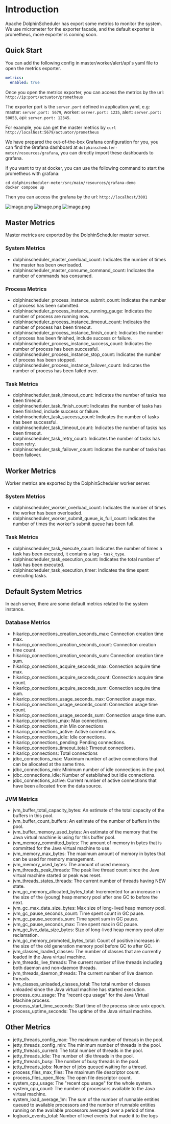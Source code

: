 # Introduction

Apache DolphinScheduler has export some metrics to monitor the system. We use micrometer for the exporter facade, and
the default exporter is prometheus, more exporter is coming soon.

## Quick Start

You can add the following config in master/worker/alert/api's yaml file to open the metrics exporter.

```yaml
metrics:
  enabled: true
```

Once you open the metrics exporter, you can access the metrics by the url: `http://ip:port/actuator/prometheus`

The exporter port is the `server.port` defined in application.yaml, e.g: master: `server.port: 5679`, worker: `server.port: 1235`, alert: `server.port: 50053`, api: `server.port: 12345`.

For example, you can get the master metrics by `curl http://localhost:5679/actuator/prometheus`

We have prepared the out-of-the-box Grafana configuration for you, you can find the Grafana dashboard
at `dolphinscheduler-meter/resources/grafana`, you can directly import these dashboards to grafana.

If you want to try at docker, you can use the following command to start the prometheus with grafana:

```shell
cd dolphinscheduler-meter/src/main/resources/grafana-demo
docker compose up
```

Then you can access the grafana by the url: `http://localhost/3001`

![image.png](../../../../img/metrics/metrics-master.jpg)
![image.png](../../../../img/metrics/metrics-worker.jpg)
![image.png](../../../../img/metrics/metrics-datasource.jpg)

## Master Metrics

Master metrics are exported by the DolphinScheduler master server.

### System Metrics

* dolphinscheduler_master_overload_count: Indicates the number of times the master has been overloaded.
* dolphinscheduler_master_consume_command_count: Indicates the number of commands has consumed.

### Process Metrics

* dolphinscheduler_process_instance_submit_count: Indicates the number of process has been submitted.
* dolphinscheduler_process_instance_running_gauge: Indicates the number of process are running now.
* dolphinscheduler_process_instance_timeout_count: Indicates the number of process has been timeout.
* dolphinscheduler_process_instance_finish_count: Indicates the number of process has been finished, include success or
  failure.
* dolphinscheduler_process_instance_success_count: Indicates the number of process has been successful.
* dolphinscheduler_process_instance_stop_count: Indicates the number of process has been stopped.
* dolphinscheduler_process_instance_failover_count: Indicates the number of process has been failed over.

### Task Metrics

* dolphinscheduler_task_timeout_count: Indicates the number of tasks has been timeout.
* dolphinscheduler_task_finish_count: Indicates the number of tasks has been finished, include success or failure.
* dolphinscheduler_task_success_count: Indicates the number of tasks has been successful.
* dolphinscheduler_task_timeout_count: Indicates the number of tasks has been timeout.
* dolphinscheduler_task_retry_count: Indicates the number of tasks has been retry.
* dolphinscheduler_task_failover_count: Indicates the number of tasks has been failover.

## Worker Metrics

Worker metrics are exported by the DolphinScheduler worker server.

### System Metrics

* dolphinscheduler_worker_overload_count: Indicates the number of times the worker has been overloaded.
* dolphinscheduler_worker_submit_queue_is_full_count: Indicates the number of times the worker's submit queue has been
  full.

### Task Metrics

* dolphinscheduler_task_execute_count: Indicates the number of times a task has been executed, it contains a tag -
  `task_type`.
* dolphinscheduler_task_execution_count: Indicates the total number of task has been executed.
* dolphinscheduler_task_execution_timer: Indicates the time spent executing tasks.

## Default System Metrics

In each server, there are some default metrics related to the system instance.

### Database Metrics

* hikaricp_connections_creation_seconds_max: Connection creation time max.
* hikaricp_connections_creation_seconds_count: Connection creation time count.
* hikaricp_connections_creation_seconds_sum: Connection creation time sum.
* hikaricp_connections_acquire_seconds_max: Connection acquire time max.
* hikaricp_connections_acquire_seconds_count: Connection acquire time count.
* hikaricp_connections_acquire_seconds_sum: Connection acquire time sum.
* hikaricp_connections_usage_seconds_max: Connection usage max.
* hikaricp_connections_usage_seconds_count: Connection usage time count.
* hikaricp_connections_usage_seconds_sum: Connection usage time sum.
* hikaricp_connections_max: Max connections.
* hikaricp_connections_min Min connections
* hikaricp_connections_active: Active connections.
* hikaricp_connections_idle: Idle connections.
* hikaricp_connections_pending: Pending connections.
* hikaricp_connections_timeout_total: Timeout connections.
* hikaricp_connections: Total connections
* jdbc_connections_max: Maximum number of active connections that can be allocated at the same time.
* jdbc_connections_min: Minimum number of idle connections in the pool.
* jdbc_connections_idle: Number of established but idle connections.
* jdbc_connections_active: Current number of active connections that have been allocated from the data source.

### JVM Metrics

* jvm_buffer_total_capacity_bytes: An estimate of the total capacity of the buffers in this pool.
* jvm_buffer_count_buffers: An estimate of the number of buffers in the pool.
* jvm_buffer_memory_used_bytes: An estimate of the memory that the Java virtual machine is using for this buffer pool.
* jvm_memory_committed_bytes: The amount of memory in bytes that is committed for the Java virtual machine to use.
* jvm_memory_max_bytes: The maximum amount of memory in bytes that can be used for memory management.
* jvm_memory_used_bytes: The amount of used memory.
* jvm_threads_peak_threads: The peak live thread count since the Java virtual machine started or peak was reset.
* jvm_threads_states_threads: The current number of threads having NEW state.
* jvm_gc_memory_allocated_bytes_total: Incremented for an increase in the size of the (young) heap memory pool after one GC to before the next.
* jvm_gc_max_data_size_bytes: Max size of long-lived heap memory pool.
* jvm_gc_pause_seconds_count: Time spent count in GC pause.
* jvm_gc_pause_seconds_sum: Time spent sum in GC pause.
* jvm_gc_pause_seconds_max: Time spent max in GC pause.
* jvm_gc_live_data_size_bytes: Size of long-lived heap memory pool after reclamation.
* jvm_gc_memory_promoted_bytes_total: Count of positive increases in the size of the old generation memory pool before GC to after GC.
* jvm_classes_loaded_classes: The number of classes that are currently loaded in the Java virtual machine.
* jvm_threads_live_threads: The current number of live threads including both daemon and non-daemon threads.
* jvm_threads_daemon_threads: The current number of live daemon threads.
* jvm_classes_unloaded_classes_total: The total number of classes unloaded since the Java virtual machine has started execution.
* process_cpu_usage: The "recent cpu usage" for the Java Virtual Machine process.
* process_start_time_seconds: Start time of the process since unix epoch.
* process_uptime_seconds: The uptime of the Java virtual machine.


## Other Metrics
* jetty_threads_config_max: The maximum number of threads in the pool.
* jetty_threads_config_min: The minimum number of threads in the pool.
* jetty_threads_current: The total number of threads in the pool.
* jetty_threads_idle: The number of idle threads in the pool.
* jetty_threads_busy: The number of busy threads in the pool.
* jetty_threads_jobs: Number of jobs queued waiting for a thread.
* process_files_max_files: The maximum file descriptor count.
* process_files_open_files: The open file descriptor count.
* system_cpu_usage: The "recent cpu usage" for the whole system.
* system_cpu_count: The number of processors available to the Java virtual machine.
* system_load_average_1m: The sum of the number of runnable entities queued to available processors and the number of runnable entities running on the available processors averaged over a period of time.
* logback_events_total: Number of level events that made it to the logs